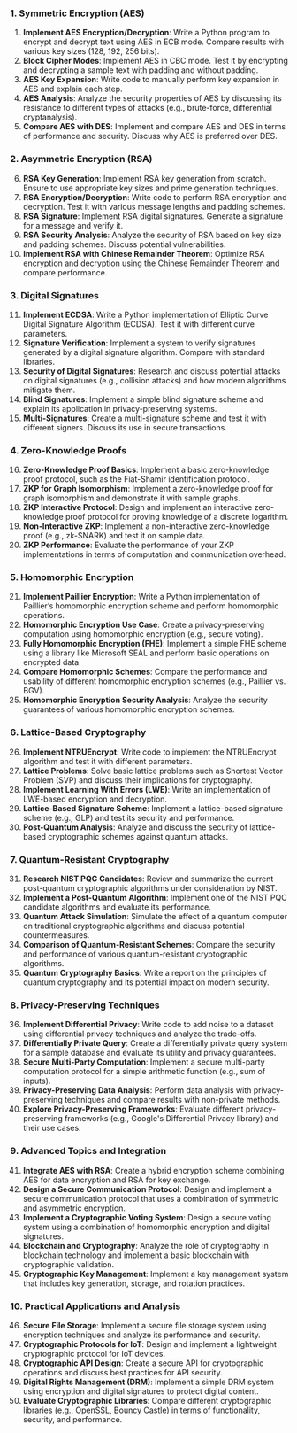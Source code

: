 ### 1. Symmetric Encryption (AES)

1. **Implement AES Encryption/Decryption**: Write a Python program to encrypt and decrypt text using AES in ECB mode. Compare results with various key sizes (128, 192, 256 bits).
2. **Block Cipher Modes**: Implement AES in CBC mode. Test it by encrypting and decrypting a sample text with padding and without padding.
3. **AES Key Expansion**: Write code to manually perform key expansion in AES and explain each step.
4. **AES Analysis**: Analyze the security properties of AES by discussing its resistance to different types of attacks (e.g., brute-force, differential cryptanalysis).
5. **Compare AES with DES**: Implement and compare AES and DES in terms of performance and security. Discuss why AES is preferred over DES.

### 2. Asymmetric Encryption (RSA)

6. **RSA Key Generation**: Implement RSA key generation from scratch. Ensure to use appropriate key sizes and prime generation techniques.
7. **RSA Encryption/Decryption**: Write code to perform RSA encryption and decryption. Test it with various message lengths and padding schemes.
8. **RSA Signature**: Implement RSA digital signatures. Generate a signature for a message and verify it.
9. **RSA Security Analysis**: Analyze the security of RSA based on key size and padding schemes. Discuss potential vulnerabilities.
10. **Implement RSA with Chinese Remainder Theorem**: Optimize RSA encryption and decryption using the Chinese Remainder Theorem and compare performance.

### 3. Digital Signatures

11. **Implement ECDSA**: Write a Python implementation of Elliptic Curve Digital Signature Algorithm (ECDSA). Test it with different curve parameters.
12. **Signature Verification**: Implement a system to verify signatures generated by a digital signature algorithm. Compare with standard libraries.
13. **Security of Digital Signatures**: Research and discuss potential attacks on digital signatures (e.g., collision attacks) and how modern algorithms mitigate them.
14. **Blind Signatures**: Implement a simple blind signature scheme and explain its application in privacy-preserving systems.
15. **Multi-Signatures**: Create a multi-signature scheme and test it with different signers. Discuss its use in secure transactions.

### 4. Zero-Knowledge Proofs

16. **Zero-Knowledge Proof Basics**: Implement a basic zero-knowledge proof protocol, such as the Fiat-Shamir identification protocol.
17. **ZKP for Graph Isomorphism**: Implement a zero-knowledge proof for graph isomorphism and demonstrate it with sample graphs.
18. **ZKP Interactive Protocol**: Design and implement an interactive zero-knowledge proof protocol for proving knowledge of a discrete logarithm.
19. **Non-Interactive ZKP**: Implement a non-interactive zero-knowledge proof (e.g., zk-SNARK) and test it on sample data.
20. **ZKP Performance**: Evaluate the performance of your ZKP implementations in terms of computation and communication overhead.

### 5. Homomorphic Encryption

21. **Implement Paillier Encryption**: Write a Python implementation of Paillier’s homomorphic encryption scheme and perform homomorphic operations.
22. **Homomorphic Encryption Use Case**: Create a privacy-preserving computation using homomorphic encryption (e.g., secure voting).
23. **Fully Homomorphic Encryption (FHE)**: Implement a simple FHE scheme using a library like Microsoft SEAL and perform basic operations on encrypted data.
24. **Compare Homomorphic Schemes**: Compare the performance and usability of different homomorphic encryption schemes (e.g., Paillier vs. BGV).
25. **Homomorphic Encryption Security Analysis**: Analyze the security guarantees of various homomorphic encryption schemes.

### 6. Lattice-Based Cryptography

26. **Implement NTRUEncrypt**: Write code to implement the NTRUEncrypt algorithm and test it with different parameters.
27. **Lattice Problems**: Solve basic lattice problems such as Shortest Vector Problem (SVP) and discuss their implications for cryptography.
28. **Implement Learning With Errors (LWE)**: Write an implementation of LWE-based encryption and decryption.
29. **Lattice-Based Signature Scheme**: Implement a lattice-based signature scheme (e.g., GLP) and test its security and performance.
30. **Post-Quantum Analysis**: Analyze and discuss the security of lattice-based cryptographic schemes against quantum attacks.

### 7. Quantum-Resistant Cryptography

31. **Research NIST PQC Candidates**: Review and summarize the current post-quantum cryptographic algorithms under consideration by NIST.
32. **Implement a Post-Quantum Algorithm**: Implement one of the NIST PQC candidate algorithms and evaluate its performance.
33. **Quantum Attack Simulation**: Simulate the effect of a quantum computer on traditional cryptographic algorithms and discuss potential countermeasures.
34. **Comparison of Quantum-Resistant Schemes**: Compare the security and performance of various quantum-resistant cryptographic algorithms.
35. **Quantum Cryptography Basics**: Write a report on the principles of quantum cryptography and its potential impact on modern security.

### 8. Privacy-Preserving Techniques

36. **Implement Differential Privacy**: Write code to add noise to a dataset using differential privacy techniques and analyze the trade-offs.
37. **Differentially Private Query**: Create a differentially private query system for a sample database and evaluate its utility and privacy guarantees.
38. **Secure Multi-Party Computation**: Implement a secure multi-party computation protocol for a simple arithmetic function (e.g., sum of inputs).
39. **Privacy-Preserving Data Analysis**: Perform data analysis with privacy-preserving techniques and compare results with non-private methods.
40. **Explore Privacy-Preserving Frameworks**: Evaluate different privacy-preserving frameworks (e.g., Google's Differential Privacy library) and their use cases.

### 9. Advanced Topics and Integration

41. **Integrate AES with RSA**: Create a hybrid encryption scheme combining AES for data encryption and RSA for key exchange.
42. **Design a Secure Communication Protocol**: Design and implement a secure communication protocol that uses a combination of symmetric and asymmetric encryption.
43. **Implement a Cryptographic Voting System**: Design a secure voting system using a combination of homomorphic encryption and digital signatures.
44. **Blockchain and Cryptography**: Analyze the role of cryptography in blockchain technology and implement a basic blockchain with cryptographic validation.
45. **Cryptographic Key Management**: Implement a key management system that includes key generation, storage, and rotation practices.

### 10. Practical Applications and Analysis

46. **Secure File Storage**: Implement a secure file storage system using encryption techniques and analyze its performance and security.
47. **Cryptographic Protocols for IoT**: Design and implement a lightweight cryptographic protocol for IoT devices.
48. **Cryptographic API Design**: Create a secure API for cryptographic operations and discuss best practices for API security.
49. **Digital Rights Management (DRM)**: Implement a simple DRM system using encryption and digital signatures to protect digital content.
50. **Evaluate Cryptographic Libraries**: Compare different cryptographic libraries (e.g., OpenSSL, Bouncy Castle) in terms of functionality, security, and performance.

